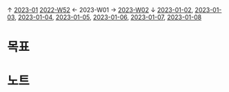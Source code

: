 
↑ [2023-01](2023-01.md)
[2022-W52](2%20Areas/Productivity/Time/파이썬으로%20날짜%20기록%20년도에%20대한%20메모%20생성/2022/2022-W52.md) ← 2023-W01 → [2023-W02](2023-W02.md)
↓ [2023-01-02](2023-01-02.md), [2023-01-03](2023-01-03.md), [2023-01-04](2023-01-04.md), [2023-01-05](2023-01-05.md), [2023-01-06](2023-01-06.md), [2023-01-07](2023-01-07.md), [2023-01-08](2023-01-08.md)

# 목표



# 노트




